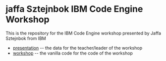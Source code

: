 # jaffa Sztejnbok IBM Code Engine Workshop 


This is the repository for the IBM Code Engine  workshop presented by Jaffa Sztejnbok from  IBM

- [presentation](./presentation) -- the data for the teacher/leader of the workshop
- [workshop](./workshop) -- the vanilla code for the code of the workshop

